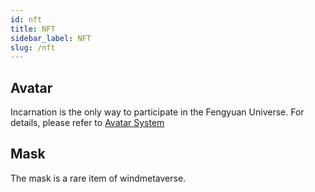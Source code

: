 ```yaml
---
id: nft
title: NFT
sidebar_label: NFT
slug: /nft
---
```

## Avatar
Incarnation is the only way to participate in the Fengyuan Universe. For details, please refer to [Avatar System](/)
## Mask
The mask is a rare item of windmetaverse.
